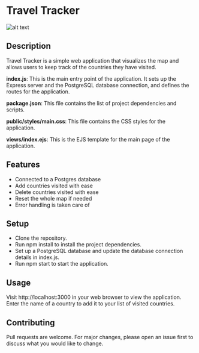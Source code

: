 # Travel Tracker
![alt text](https://github.com/andrewkamal/)

## Description 

Travel Tracker is a simple web application that visualizes the map and allows users to keep track of the countries they have visited. 

**index.js**: This is the main entry point of the application. It sets up the Express server and the PostgreSQL database connection, and defines the routes for the application.

**package.json**: This file contains the list of project dependencies and scripts.

**public/styles/main.css**: This file contains the CSS styles for the application.

**views/index.ejs**: This is the EJS template for the main page of the application.

## Features

- Connected to a Postgres database
- Add countries visited with ease
- Delete countries visited with ease
- Reset the whole map if needed
- Error handling is taken care of

## Setup
- Clone the repository.
- Run npm install to install the project dependencies.
- Set up a PostgreSQL database and update the database connection details in index.js.
- Run npm start to start the application.
 
## Usage
Visit http://localhost:3000 in your web browser to view the application. Enter the name of a country to add it to your list of visited countries.

## Contributing
Pull requests are welcome. For major changes, please open an issue first to discuss what you would like to change.
